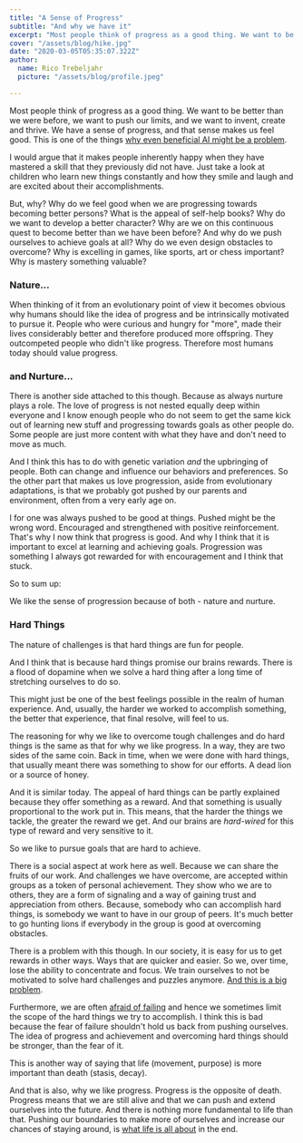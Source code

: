 ```yaml
---
title: "A Sense of Progress"
subtitle: "And why we have it"
excerpt: "Most people think of progress as a good thing. We want to be better than we were before, we want to push our limits, and we want to invent, create and thrive. We have a sense of progress, and that sense makes us feel good. But, why?"
cover: "/assets/blog/hike.jpg"
date: "2020-03-05T05:35:07.322Z"
author:
  name: Rico Trebeljahr
  picture: "/assets/blog/profile.jpeg"

---
```


Most people think of progress as a good thing. We want to be better than we were before, we want to push our limits, and we want to invent, create and thrive. We have a sense of progress, and that sense makes us feel good. This is one of the things [why even beneficial AI might be a problem](/posts/open-ai-codex).

I would argue that it makes people inherently happy when they have mastered a skill that they previously did not have. Just take a look at children who learn new things constantly and how they smile and laugh and are excited about their accomplishments.

But, why? Why do we feel good when we are progressing towards becoming better persons? What is the appeal of self-help books? Why do we want to develop a better character? Why are we on this continuous quest to become better than we have been before? And why do we push ourselves to achieve goals at all? Why do we even design obstacles to overcome? Why is excelling in games, like sports, art or chess important? Why is mastery something valuable?

### Nature...

When thinking of it from an evolutionary point of view it becomes obvious why humans should like the idea of progress and be intrinsically motivated to pursue it. People who were curious and hungry for "more", made their lives considerably better and therefore produced more offspring. They outcompeted people who didn't like progress. Therefore most humans today should value progress. 

### and Nurture...

There is another side attached to this though. Because as always nurture plays a role. The love of progress is not nested equally deep within everyone and I know enough people who do not seem to get the same kick out of learning new stuff and progressing towards goals as other people do. Some people are just more content with what they have and don't need to move as much.

And I think this has to do with genetic variation *and* the upbringing of people. Both can change and influence our behaviors and preferences. So the other part that makes us love progression, aside from evolutionary adaptations, is that we probably got pushed by our parents and environment, often from a very early age on.

I for one was always pushed to be good at things. Pushed might be the wrong word. Encouraged and strengthened with positive reinforcement. That's why I now think that progress is good. And why I think that it is important to excel at learning and achieving goals. Progression was something I always got rewarded for with encouragement and I think that stuck.

So to sum up:

We like the sense of progression because of both - nature and nurture. 

### Hard Things 

The nature of challenges is that hard things are fun for people. 

And I think that is because hard things promise our brains rewards. There is a flood of dopamine when we solve a hard thing after a long time of stretching ourselves to do so.

This might just be one of the best feelings possible in the realm of human experience. And, usually, the harder we worked to accomplish something, the better that experience, that final resolve, will feel to us. 

The reasoning for why we like to overcome tough challenges and do hard things is the same as that for why we like progress. In a way, they are two sides of the same coin. Back in time, when we were done with hard things, that usually meant there was something to show for our efforts. A dead lion or a source of honey.

And it is similar today. The appeal of hard things can be partly explained because they offer something as a reward. And that something is usually proportional to the work put in. This means, that the harder the things we tackle, the greater the reward we get. And our brains are *hard-wired* for this type of reward and very sensitive to it. 

So we like to pursue goals that are hard to achieve.

There is a social aspect at work here as well. Because we can share the fruits of our work. And challenges we have overcome, are accepted within groups as a token of personal achievement. They show who we are to others, they are a form of signaling and a way of gaining trust and appreciation from others. Because, somebody who can accomplish hard things, is somebody we want to have in our group of peers. It's much better to go hunting lions if everybody in the group is good at overcoming obstacles.

There is a problem with this though. In our society, it is easy for us to get rewards in other ways. Ways that are quicker and easier. So we, over time, lose the ability to concentrate and focus. We train ourselves to not be motivated to solve hard challenges and puzzles anymore. [And this is a big problem](/posts/the-problem-at-the-heart-of-capitalism).
 
Furthermore, we are often [afraid of failing](/posts/fundamental-problems#fear-of-failure) and hence we sometimes limit the scope of the hard things we try to accomplish. I think this is bad because the fear of failure shouldn't hold us back from pushing ourselves. The idea of progress and achievement and overcoming hard things should be stronger, than the fear of it.

This is another way of saying that life (movement, purpose) is more important than death (stasis, decay).

And that is also, why we like progress. Progress is the opposite of death. Progress means that we are still alive and that we can push and extend ourselves into the future. And there is nothing more fundamental to life than that. Pushing our boundaries to make more of ourselves and increase our chances of staying around, is [what life is all about](/posts/improvement) in the end. 
